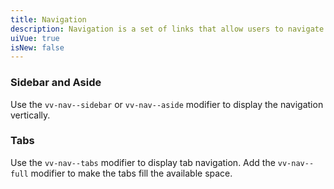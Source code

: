 ```yaml
---
title: Navigation
description: Navigation is a set of links that allow users to navigate between pages or sections of a website.
uiVue: true
isNew: false
---
```


### Sidebar and Aside
Use the `vv-nav--sidebar` or `vv-nav--aside` modifier to display the navigation vertically.

<code-editor resource-folder="navigation" resource-name="vertical" class="mb-lg"></code-editor>

### Tabs
Use the `vv-nav--tabs` modifier to display tab navigation. Add the `vv-nav--full` modifier to make the tabs fill the available space.

<code-editor resource-folder="navigation" resource-name="horizontal"></code-editor>